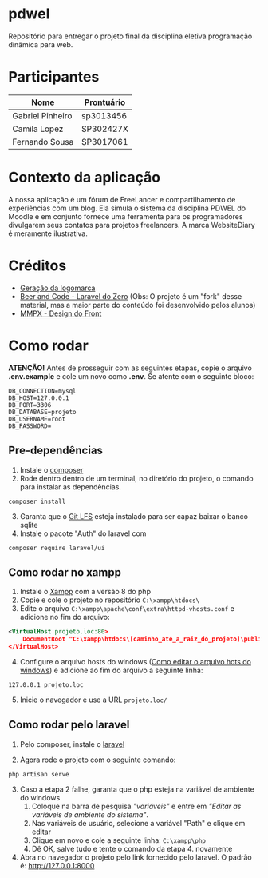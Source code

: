 # pdwel
Repositório para entregar o projeto final da disciplina eletiva programação dinâmica para web.

# Participantes
| Nome             | Prontuário |
| ---------------- | ---------- |
| Gabriel Pinheiro | sp3013456  |
| Camila Lopez     | SP302427X  |
| Fernando Sousa   | SP3017061  |

# Contexto da aplicação
A nossa aplicação é um fórum de FreeLancer e compartilhamento de experiências com um blog. Ela simula o sistema da disciplina PDWEL do Moodle e em conjunto fornece uma ferramenta para os programadores divulgarem seus contatos para projetos freelancers. A marca WebsiteDiary é meramente ilustrativa.

# Créditos
- [Geração da logomarca](https://namelix.com/app/?keywords=blog+webservice)
- [Beer and Code - Laravel do Zero](https://www.youtube.com/watch?v=eiYfQzDLyeY&list=PL7ScB28KYHhHEC8DGfhDt7WdHe7s6A56J) (Obs: O projeto é um "fork" desse material, mas a maior parte do conteúdo foi desenvolvido pelos alunos)
- [MMPX - Design do Front](http://mmpx.com.br/)


# Como rodar
**ATENÇÃO!** Antes de prosseguir com as seguintes etapas, copie o arquivo **.env.example** e cole um novo como **.env**. Se atente com o seguinte bloco:
```env
DB_CONNECTION=mysql
DB_HOST=127.0.0.1
DB_PORT=3306
DB_DATABASE=projeto
DB_USERNAME=root
DB_PASSWORD=
```

## Pre-dependências
1. Instale o [composer](https://getcomposer.org/doc/00-intro.md#installation-windows)
2. Rode dentro dentro de um terminal, no diretório do projeto, o comando para instalar as dependências.
```shell
composer install
``` 
3. Garanta que o [Git LFS](https://git-lfs.github.com/) esteja instalado para ser capaz baixar o banco sqlite
4. Instale o pacote "Auth" do laravel com
```shell
composer require laravel/ui
``` 


## Como rodar no xampp
1. Instale o [Xampp](https://www.apachefriends.org/pt_br/download.html) com a versão 8 do php
2. Copie e cole o projeto no repositório `C:\xampp\htdocs\`
3. Edite o arquivo `C:\xampp\apache\conf\extra\httpd-vhosts.conf` e adicione no fim do arquivo:
```xml
<VirtualHost projeto.loc:80>
    DocumentRoot "C:\xampp\htdocs\[caminho_ate_a_raiz_do_projeto]\public"
</VirtualHost>
```
4. Configure o arquivo hosts do windows ([Como editar o arquivo hots do windows](https://tecnoblog.net/199539/editar-arquivo-hosts-windows/)) e adicione ao fim do arquivo a seguinte linha:
```shell
127.0.0.1 projeto.loc
```
5. Inicie o navegador e use a URL `projeto.loc/`

## Como rodar pelo laravel
1. Pelo composer, instale o [laravel](https://laravel.com/docs/8.x/installation#installation-via-composer)

2. Agora rode o projeto com o seguinte comando:
```shell
php artisan serve
```
3. Caso a etapa 2 falhe, garanta que o php esteja na variável de ambiente do windows
	1. Coloque na barra de pesquisa *"variáveis"* e entre em *"Editar as variáveis de ambiente do sistema"*.
	2. Nas variáveis de usuário, selecione a variável "Path" e clique em editar
	3. Clique em novo e cole a seguinte linha: `C:\xampp\php`
	4. Dê OK, salve tudo e tente o comando da etapa 4. novamente
4.  Abra no navegador o projeto pelo link fornecido pelo laravel. O padrão é: http://127.0.0.1:8000
